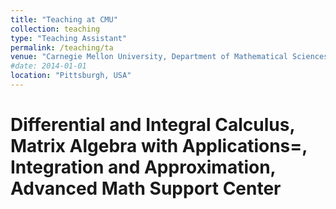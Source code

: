 ```yaml
---
title: "Teaching at CMU"
collection: teaching
type: "Teaching Assistant"
permalink: /teaching/ta
venue: "Carnegie Mellon University, Department of Mathematical Sciences"
#date: 2014-01-01
location: "Pittsburgh, USA"
---
```



Differential and Integral Calculus, Matrix Algebra with Applications=, Integration and Approximation, Advanced Math Support Center
======